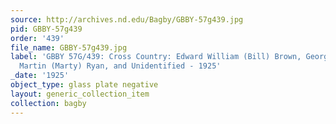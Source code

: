 ```yaml
---
source: http://archives.nd.edu/Bagby/GBBY-57g439.jpg
pid: GBBY-57g439
order: '439'
file_name: GBBY-57g439.jpg
label: 'GBBY 57G/439: Cross Country: Edward William (Bill) Brown, George Dolmage,
  Martin (Marty) Ryan, and Unidentified - 1925'
_date: '1925'
object_type: glass plate negative
layout: generic_collection_item
collection: bagby
---
```

